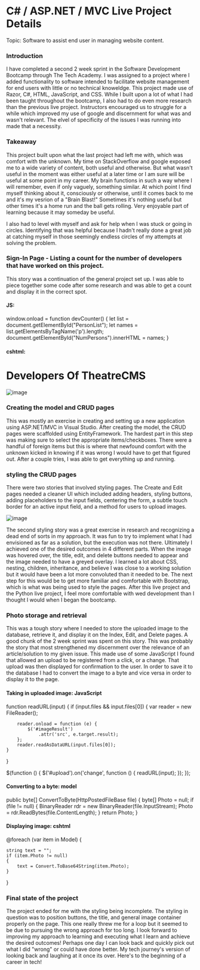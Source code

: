# C# / ASP.NET / MVC Live Project Details
Topic: Software to assist end user in managing website content.

### Introduction
I have completed a second 2 week sprint in the Software Development Bootcamp through The Tech Academy. I was assigned to a project where I added functionality to software intended to facilitate website management for end users with little or no technical knoweldge. This project made use of Razor, C#, HTML, JavaScript, and CSS. While I built upon a lot of what I had been taught throughout the bootcamp, I also had to do even more research than the previous live project. Instructors encouraged us to struggle for a while which improved my use of google and discernment for what was and wasn't relevant. The elvel of specificity of the issues I was running into made that a necessity. 

### Takeaway
This project built upon what the last project had left me with, which was comfort with the unknown. My time on StackOverflow and google exposed me to a wide variety of content, both useful and otherwise. But what wasn't useful in the moment was either useful at a later time or I am sure will be useful at some point in my career. My brain functions in such a way where I will remember, even if only vaguely, something similar. At which point I find myself thinking about it, consciously or otherwise, until it comes back to me and it's my vesrion of a "Brain Blast!" Sometimes it's nothing useful but other times it's a home run and the ball gets rolling. Very enjoyable part of learning because it may someday be useful. 

I also had to level with myself and ask for help when I was stuck or going in circles. Identifying that was helpful because I hadn't really done a great job at catching myself in those seemingly endless circles of my attempts at solving the problem. 

### Sign-In Page - Listing a count for the number of developers that have worked on this project. 
This story was a continuation of the general project set up. I was able to piece together some code after some research and was able to get a count and display it in the correct spot. 

#### JS:
window.onload = function devCounter() {
    let list = document.getElementById("PersonList");
    let names = list.getElementsByTagName('p').length;
    document.getElementById("NumPersons").innerHTML = names;
}

#### cshtml:
<h1>Developers Of TheatreCMS &nbsp;<span id="NumPersons" class="badge badge-secondary" *onload="devCounter()"*></span></h1>

![image](https://user-images.githubusercontent.com/92490029/156861286-bdaf7449-0205-4069-a94d-f7e2b8478953.png)


### Creating the model and CRUD pages
This was mostly an exercise in creating and setting up a new application using ASP.NET/MVC in Visual Studio. After creating the model, the CRUD pages were scaffolded using EntityFramework. The hardest part in this step was making sure to select the appropriate items/checkboxes. There were a handful of foreign items but this is where that newfound comfort with the unknown kicked in knowing if it was wrong I would have to get that figured out. After a couple tries, I was able to get everything up and running.


### styling the CRUD pages
There were two stories that involved styling pages. The Create and Edit pages needed a cleaner UI which included adding headers, styling buttons, adding placeholders to the input fields, centering the form, a subtle touch border for an active input field, and a method for users to upload images. 

![image](https://user-images.githubusercontent.com/92490029/156861620-028eef45-9458-48b3-a1d8-81d5fcb6a91c.png)

The second styling story was a great exercise in research and recognizing a dead end of sorts in my approach. It was fun to try to implement what I had envisioned as far as a solution, but the execution was not there. Ultimately I achieved one of the desired outcomes in 4 different parts. When the image was hovered over, the title, edit, and delete buttons needed to appear and the image needed to have a greyed overlay. I learned a lot about CSS, nesting, children, inheritance, and believe I was close to a working solution but it would have been a lot more convoluted than it needed to be. The next step for this would be to get more familiar and comfortable with Bootstrap, which is what was being used to style the pages. After this live project and the Python live project, I feel more comfortable with wed development than I thought I would when I began the bootcamp.    


### Photo storage and retrieval 
This was a tough story where I needed to store the uploaded image to the database, retrieve it, and display it on the Index, Edit, and Delete pages. A good chunk of the 2 week sprint was spent on this story. This was probably the story that most strengthened my discernment over the relevance of an article/solution to my given issue. This made use of some JavaScript I found that allowed an upload to be registered from a click, or a change. That upload was then displayed for confirmation to the user. In order to save it to the database I had to convert the image to a byte and vice versa in order to display it to the page.


#### Taking in uploaded image: JavaScript
function readURL(input) {
    if (input.files && input.files[0]) {
        var reader = new FileReader();

        reader.onload = function (e) {
            $('#imageResult')
                .attr('src', e.target.result);
        };
        reader.readAsDataURL(input.files[0]);
    }
}

$(function () {
    $('#upload').on('change', function () {
        readURL(input);
    });
});

#### Converting to a byte: model
  public byte[] ConvertToByte(HttpPostedFileBase file)
        {
            byte[] Photo = null;
            if (file != null)
            {
                BinaryReader rdr = new BinaryReader(file.InputStream);
                Photo = rdr.ReadBytes(file.ContentLength);
            }
            return Photo;
        }

#### Displaying image: cshtml

@foreach (var item in Model)
{


    string text = "";
    if (item.Photo != null)
    {
        text = Convert.ToBase64String(item.Photo);
    }
 }


### Final state of the project
The project ended for me with the styling being incomplete. The styling in question was to position buttons, the title, and general image container properly on the page. This one really threw me for a loop but it seemed to be due to pursuing the wrong approach for too long. I look forward to improving my approach to learning and executing what I learn and achieve the desired outcomes! Perhaps one day I can look back and quickly pick out what I did "wrong" or could have done better. My tech journey's version of looking back and laughing at it once its over. Here's to the beginning of a career in tech!
